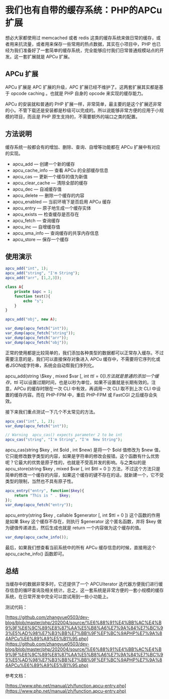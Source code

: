 # 我们也有自带的缓存系统：PHP的APCu扩展

想必大家都使用过 memcached 或者 redis 这类的缓存系统来做日常的缓存，或者用来抗流量，或者用来保存一些常用的热点数据，其实在小项目中，PHP 也已经为我们准备好了一套简单的缓存系统，完全能够应付我们日常普通规模站点的开发。这一套扩展就是 APCu 扩展。

## APCu 扩展 

APCu 扩展是 APC 扩展的升级，APC 扩展已经不维护了。这两套扩展其实都是基于 opcode caching 。也就是 PHP 自身的 opcode 来实现的缓存能力。

APCu 的安装就和普通的 PHP 扩展一样，非常简单，最主要的是这个扩展还非常的小。不管下载还是安装都是秒级可以完成的。所以说能够非常方便的应用于小规模的项目，而且是 PHP 原生支持的，不需要额外的端口之类的配置。

## 方法说明

缓存系统一般都会有的增加、删除、查询、自增等功能都在 APCu 扩展中有对应的实现。

- apcu_add — 创建一个新的缓存
- apcu_cache_info — 查看 APCu 的全部缓存信息
- apcu_cas — 更新一个缓存的值为新值
- apcu_clear_cache — 清除全部的缓存
- apcu_dec — 自减缓存值
- apcu_delete — 删除一个缓存的内容
- apcu_enabled — 当前环境下是否启用 APCu 缓存
- apcu_entry — 原子地生成一个缓存实体
- apcu_exists — 检查缓存是否存在
- apcu_fetch — 查询缓存
- apcu_inc — 自增缓存值
- apcu_sma_info — 查询缓存的共享内存信息
- apcu_store — 保存一个缓存

## 使用演示

```php
apcu_add("int", 1);
apcu_add("string", "I'm String");
apcu_add("arr", [1,2,3]);

class A{
    private $apc = 1;
    function test(){
        echo "s";
    }
}

apcu_add("obj", new A);

var_dump(apcu_fetch("int"));
var_dump(apcu_fetch("string"));
var_dump(apcu_fetch("arr"));
var_dump(apcu_fetch("obj"));
```

正常的使用都是比较简单的，我们添加各种类型的数据都可以正常存入缓存。不过需要注意的是，我们可以直接保存对象进入 APCu 缓存中，不需要将它序列化或者JSON成字符串，系统会自动帮我们序列化。

apcu_add(string \\$key , mixed $var [, int $ttl = 0 ]) 方法就是普通的添加一个缓存，$ttl 可以设置过期时间，也是以秒为单位，如果不设置就是长期有效的。注意，APCu 的缓存时限在一次 CLI 中有效，再调用一次 CLI 取不到上次 CLI 中设置的缓存内容。而在 PHP-FPM 中，重启 PHP-FPM 或 FastCGI 之后缓存会失效。

接下来我们重点测试一下几个不太常见的方法。

```php
apcu_cas("int", 1, 2);
var_dump(apcu_fetch("int"));

// Warning  apcu_cas() expects parameter 2 to be int
apcu_cas("string", "I'm String", "I'm  New String");
```

apcu_cas(string $key , int $old , int $new) 是将一个 $old 值修改为 $new 值，它只能修改数字类型的内容，如果是字符串的修改会报错。这个函数有什么优势呢？它最大的优势是原子性的，也就是不受高并发的影响。与之类似的是 apcu_store(string $key , mixed $var [, int $ttl = 0 ]) 方法，不过这个方法只是简单的修改一个缓存的内容，如果这个缓存的键不存在的话，就新建一个，它不受类型的限制，当然也不具有原子性。

```php
apcu_entry("entry", function($key){
    return "This is " . $key;
});
var_dump(apcu_fetch("entry"));
```

apcu_entry(string $key , callable $generator [, int $ttl = 0 ]) 这个函数的作用是如果 $key 这个缓存不存在，则执行 $generator 这个匿名函数，并将 $key 做为键值传递进去，然后生成也就是 return 一个内容做为这个缓存的值。

```php
var_dump(apcu_cache_info());
```

最后，如果我们想查看当前系统中的所有 APCu 缓存信息的时候，直接用这个 apcu_cache_info() 函数即可。

## 总结

当缓存中的数据非常多时，它还提供了一个 APCUIterator 迭代器方便我们进行缓存信息的循环查询及相关统计。总之，这一套系统是非常方便的一套小规模的缓存系统，在日常开发中完全可以尝试用到一些小功能上。

测试代码：

[https://github.com/zhangyue0503/dev-blog/blob/master/php/202004/source/%E6%88%91%E4%BB%AC%E4%B9%9F%E6%9C%89%E8%87%AA%E5%B8%A6%E7%9A%84%E7%BC%93%E5%AD%98%E7%B3%BB%E7%BB%9F%EF%BC%9APHP%E7%9A%84APCu%E6%89%A9%E5%B1%95.php](https://github.com/zhangyue0503/dev-blog/blob/master/php/202004/source/%E6%88%91%E4%BB%AC%E4%B9%9F%E6%9C%89%E8%87%AA%E5%B8%A6%E7%9A%84%E7%BC%93%E5%AD%98%E7%B3%BB%E7%BB%9F%EF%BC%9APHP%E7%9A%84APCu%E6%89%A9%E5%B1%95.php)

参考文档：

[https://www.php.net/manual/zh/function.apcu-entry.php](https://www.php.net/manual/zh/function.apcu-entry.php)